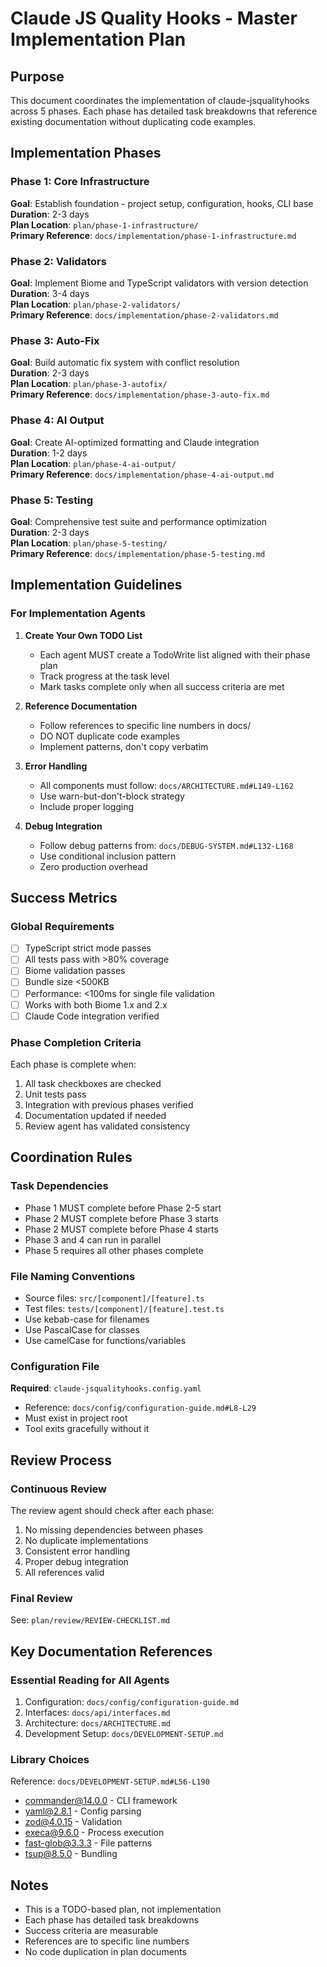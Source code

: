 # Claude JS Quality Hooks - Master Implementation Plan

## Purpose

This document coordinates the implementation of claude-jsqualityhooks across 5 phases. Each phase has detailed task breakdowns that reference existing documentation without duplicating code examples.

## Implementation Phases

### Phase 1: Core Infrastructure
**Goal**: Establish foundation - project setup, configuration, hooks, CLI base  
**Duration**: 2-3 days  
**Plan Location**: `plan/phase-1-infrastructure/`  
**Primary Reference**: `docs/implementation/phase-1-infrastructure.md`

### Phase 2: Validators
**Goal**: Implement Biome and TypeScript validators with version detection  
**Duration**: 3-4 days  
**Plan Location**: `plan/phase-2-validators/`  
**Primary Reference**: `docs/implementation/phase-2-validators.md`

### Phase 3: Auto-Fix
**Goal**: Build automatic fix system with conflict resolution  
**Duration**: 2-3 days  
**Plan Location**: `plan/phase-3-autofix/`  
**Primary Reference**: `docs/implementation/phase-3-auto-fix.md`

### Phase 4: AI Output
**Goal**: Create AI-optimized formatting and Claude integration  
**Duration**: 1-2 days  
**Plan Location**: `plan/phase-4-ai-output/`  
**Primary Reference**: `docs/implementation/phase-4-ai-output.md`

### Phase 5: Testing
**Goal**: Comprehensive test suite and performance optimization  
**Duration**: 2-3 days  
**Plan Location**: `plan/phase-5-testing/`  
**Primary Reference**: `docs/implementation/phase-5-testing.md`

## Implementation Guidelines

### For Implementation Agents

1. **Create Your Own TODO List**
   - Each agent MUST create a TodoWrite list aligned with their phase plan
   - Track progress at the task level
   - Mark tasks complete only when all success criteria are met

2. **Reference Documentation**
   - Follow references to specific line numbers in docs/
   - DO NOT duplicate code examples
   - Implement patterns, don't copy verbatim

3. **Error Handling**
   - All components must follow: `docs/ARCHITECTURE.md#L149-L162`
   - Use warn-but-don't-block strategy
   - Include proper logging

4. **Debug Integration**
   - Follow debug patterns from: `docs/DEBUG-SYSTEM.md#L132-L168`
   - Use conditional inclusion pattern
   - Zero production overhead

## Success Metrics

### Global Requirements
- [ ] TypeScript strict mode passes
- [ ] All tests pass with >80% coverage
- [ ] Biome validation passes
- [ ] Bundle size <500KB
- [ ] Performance: <100ms for single file validation
- [ ] Works with both Biome 1.x and 2.x
- [ ] Claude Code integration verified

### Phase Completion Criteria
Each phase is complete when:
1. All task checkboxes are checked
2. Unit tests pass
3. Integration with previous phases verified
4. Documentation updated if needed
5. Review agent has validated consistency

## Coordination Rules

### Task Dependencies
- Phase 1 MUST complete before Phase 2-5 start
- Phase 2 MUST complete before Phase 3 starts
- Phase 2 MUST complete before Phase 4 starts  
- Phase 3 and 4 can run in parallel
- Phase 5 requires all other phases complete

### File Naming Conventions
- Source files: `src/[component]/[feature].ts`
- Test files: `tests/[component]/[feature].test.ts`
- Use kebab-case for filenames
- Use PascalCase for classes
- Use camelCase for functions/variables

### Configuration File
**Required**: `claude-jsqualityhooks.config.yaml`
- Reference: `docs/config/configuration-guide.md#L8-L29`
- Must exist in project root
- Tool exits gracefully without it

## Review Process

### Continuous Review
The review agent should check after each phase:
1. No missing dependencies between phases
2. No duplicate implementations
3. Consistent error handling
4. Proper debug integration
5. All references valid

### Final Review
See: `plan/review/REVIEW-CHECKLIST.md`

## Key Documentation References

### Essential Reading for All Agents
1. Configuration: `docs/config/configuration-guide.md`
2. Interfaces: `docs/api/interfaces.md`  
3. Architecture: `docs/ARCHITECTURE.md`
4. Development Setup: `docs/DEVELOPMENT-SETUP.md`

### Library Choices
Reference: `docs/DEVELOPMENT-SETUP.md#L56-L190`
- commander@14.0.0 - CLI framework
- yaml@2.8.1 - Config parsing
- zod@4.0.15 - Validation
- execa@9.6.0 - Process execution
- fast-glob@3.3.3 - File patterns
- tsup@8.5.0 - Bundling

## Notes

- This is a TODO-based plan, not implementation
- Each phase has detailed task breakdowns
- Success criteria are measurable
- References are to specific line numbers
- No code duplication in plan documents
